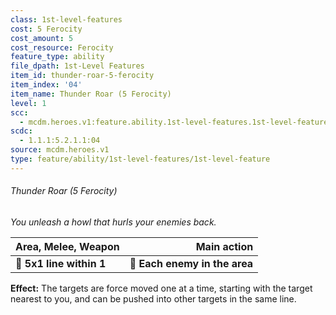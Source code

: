 ```yaml
---
class: 1st-level-features
cost: 5 Ferocity
cost_amount: 5
cost_resource: Ferocity
feature_type: ability
file_dpath: 1st-Level Features
item_id: thunder-roar-5-ferocity
item_index: '04'
item_name: Thunder Roar (5 Ferocity)
level: 1
scc:
  - mcdm.heroes.v1:feature.ability.1st-level-features.1st-level-feature:thunder-roar-5-ferocity
scdc:
  - 1.1.1:5.2.1.1:04
source: mcdm.heroes.v1
type: feature/ability/1st-level-features/1st-level-feature
---
```


###### Thunder Roar (5 Ferocity)

*You unleash a howl that hurls your enemies back.*

| **Area, Melee, Weapon**  |               **Main action** |
| ------------------------ | ----------------------------: |
| **📏 5x1 line within 1** | **🎯 Each enemy in the area** |

**Effect:** The targets are force moved one at a time, starting with the target nearest to you, and can be pushed into other targets in the same line.
